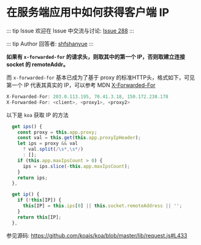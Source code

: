 # 在服务端应用中如何获得客户端 IP



::: tip Issue 
 欢迎在 Issue 中交流与讨论: [Issue 288](https://github.com/shfshanyue/Daily-Question/issues/288) 
:::

::: tip Author 
回答者: [shfshanyue](https://github.com/shfshanyue) 
:::

**如果有 `x-forwarded-for` 的请求头，则取其中的第一个 IP，否则取建立连接 socket 的 remoteAddr。**

而 `x-forwarded-for` 基本已成为了基于 proxy 的标准HTTP头，格式如下，可见第一个 IP 代表其真实的 IP，可以参考 MDN [X-Forwarded-For](https://developer.mozilla.org/en-US/docs/Web/HTTP/Headers/X-Forwarded-For)

``` js
X-Forwarded-For: 203.0.113.195, 70.41.3.18, 150.172.238.178
X-Forwarded-For: <client>, <proxy1>, <proxy2>
```

以下是 `koa` 获取 IP 的方法

``` js
  get ips() {
    const proxy = this.app.proxy;
    const val = this.get(this.app.proxyIpHeader);
    let ips = proxy && val
      ? val.split(/\s*,\s*/)
      : [];
    if (this.app.maxIpsCount > 0) {
      ips = ips.slice(-this.app.maxIpsCount);
    }
    return ips;
  },

  get ip() {
    if (!this[IP]) {
      this[IP] = this.ips[0] || this.socket.remoteAddress || '';
    }
    return this[IP];
  },
```

参见源码: <https://github.com/koajs/koa/blob/master/lib/request.js#L433>